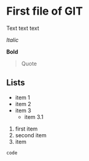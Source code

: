 # First file of GIT

Text text text

_Italic_

**Bold**

> Quote

## Lists

-   item 1
-   item 2
-   item 3
    - item 3.1

1. first item
2. second item
3. item

`code`
